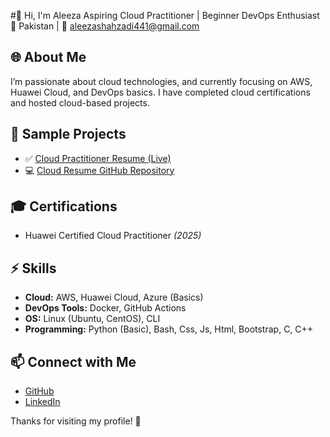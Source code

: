 #👋 Hi, I'm Aleeza
Aspiring Cloud Practitioner | Beginner DevOps Enthusiast  
📍 Pakistan | 📧 aleezashahzadi441@gmail.com

## 🌐 About Me
I’m passionate about cloud technologies, and currently focusing on AWS, Huawei Cloud, and DevOps basics. I have completed cloud certifications and hosted cloud-based projects.

## 📂 Sample Projects
- ✅ [Cloud Practitioner Resume (Live)](https://aleeza204.github.io/cloud-resume)  
- 💻 [Cloud Resume GitHub Repository](https://github.com/aleeza204/cloud-resume)

## 🎓 Certifications
- Huawei Certified Cloud Practitioner *(2025)*

## ⚡ Skills
- **Cloud:** AWS, Huawei Cloud, Azure (Basics)  
- **DevOps Tools:** Docker, GitHub Actions  
- **OS:** Linux (Ubuntu, CentOS), CLI  
- **Programming:** Python (Basic), Bash, Css, Js, Html, Bootstrap, C, C++

## 📫 Connect with Me
- [GitHub](https://github.com/aleeza204)  
- [LinkedIn](https://www.linkedin.com/in/www.linkedin.com/in/aleeza-shehzadi-201a7136a)

Thanks for visiting my profile! 🙌
